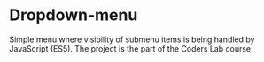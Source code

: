 # Dropdown-menu
Simple menu where visibility of submenu items is being handled by JavaScript (ES5). The project is the part of the Coders Lab course.
